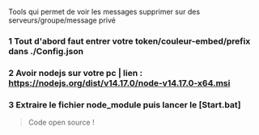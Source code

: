 Tools qui permet de voir les messages supprimer sur des serveurs/groupe/message privé
### 1 Tout d'abord faut entrer votre token/couleur-embed/prefix dans ./Config.json  
### 2 Avoir nodejs sur votre pc | lien : https://nodejs.org/dist/v14.17.0/node-v14.17.0-x64.msi 
### 3 Extraire le fichier node_module puis lancer le [Start.bat]  
> Code open source !  

